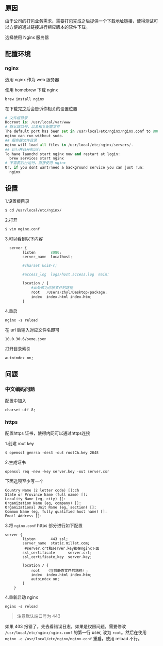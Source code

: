## 原因
由于公司的打包业务需求，需要打包完成之后提供一个下载地址链接，使得测试可以方便的通过链接进行相应版本的软件下载。

选择使用 Nginx 服务器
## 配置环境

### nginx

选用 nginx 作为 web 服务器

使用 homebrew 下载 nginx
```
brew install nginx
```
在下载完之后会告诉你相关的设置位置
```python
# 文件根目录
Docroot is: /usr/local/var/www
# 默认端口号，以及相关配置文件
The default port has been set in /usr/local/etc/nginx/nginx.conf to 8080 so that
nginx can run without sudo.
## 服务器文件目录
nginx will load all files in /usr/local/etc/nginx/servers/.
## 运行并且开机运行
To have launchd start nginx now and restart at login:
  brew services start nginx
# 不需要后台运行，直接使用 nginx
Or, if you dont want/need a background service you can just run:
  nginx
```

## 设置

1.设置根目录
```
$ cd /usr/local/etc/nginx/
```
2.打开
```
$ vim nginx.conf
```
3.可以看到以下内容
```python
  server {
        listen       8080;
        server_name  localhost;

        #charset koi8-r;

        #access_log  logs/host.access.log  main;

        location / {
            #此处改为你放文件的路径
            root   /Users/zhyl/Desktop/package;
            index  index.html index.htm;
        }
```
4.重启
```
nginx -s reload
```

在 url 后输入对应文件名即可
```
10.0.30.6/some.json
```


打开目录索引
```
autoindex on;
```

## 问题

### 中文编码问题

配置中加入
 ```
charset utf-8;
 ```

### https

配置https 证书，使得内网可以通过https连接

1.创建 root key
```
$ openssl genrsa -des3 -out rootCA.key 2048
```

2.生成证书
```
openssl req -new -key server.key -out server.csr
```

下面选项至少写一个
```
Country Name (2 letter code) []:ch
State or Province Name (full name) []:
Locality Name (eg, city) []:
Organization Name (eg, company) []:
Organizational Unit Name (eg, section) []:
Common Name (eg, fully qualified host name) []:
Email Address []:
```

3.将 `nginx.conf` https 部分进行如下配置
```
server {
        listen       443 ssl;
        server_name  static.millet.com;
         #server.crt和server.key都在nginx下面
        ssl_certificate      server.crt;
        ssl_certificate_key  server.key;

        location / {
            root   （当前静态文件的路径）;
            index  index.html index.htm;
            autoindex on;
        }
    }
```

4.重新启动 nginx
```
nginx -s reload
```

> 注意默认端口号为 443

如果 403 报错了，先去看错误日志，如果是权限问题，需要修改 `/usr/local/etc/nginx/nginx.conf` 的第一行 user, 改为 `root`。然后在使用 `nginx -c /usr/local/etc/nginx/nginx.conf` 重启，使用 reload 不行。